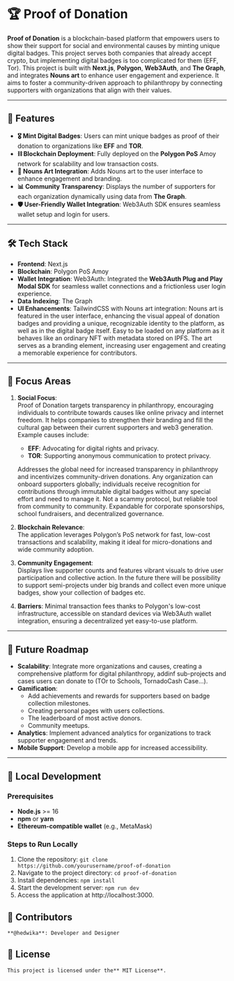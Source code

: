 # 🏆 Proof of Donation

**Proof of Donation** is a blockchain-based platform that empowers users to show their support for social and environmental causes by minting unique digital badges. This project serves both companies that already accept crypto, but implementing digital badges is too complicated for them (EFF, Tor). This project is built with **Next.js**, **Polygon**, **Web3Auth**, and **The Graph**, and integrates **Nouns art** to enhance user engagement and experience. It aims to foster a community-driven approach to philanthropy by connecting supporters with organizations that align with their values.

---

## 🌟 Features
- **🎖 Mint Digital Badges**: Users can mint unique badges as proof of their donation to organizations like **EFF** and **TOR**.
- **⛓ Blockchain Deployment**: Fully deployed on the **Polygon PoS** Amoy network for scalability and low transaction costs.
- **🎨 Nouns Art Integration**: Adds Nouns art to the user interface to enhance engagement and branding.
- **📊 Community Transparency**: Displays the number of supporters for each organization dynamically using data from **The Graph**.
- **🛡 User-Friendly Wallet Integration**: Web3Auth SDK ensures seamless wallet setup and login for users.

---

## 🛠 Tech Stack
- **Frontend**: Next.js
- **Blockchain**: Polygon PoS Amoy
- **Wallet Integration**: Web3Auth: Integrated the **Web3Auth Plug and Play Modal SDK** for seamless wallet connections and a frictionless user login experience.
- **Data Indexing**: The Graph
- **UI Enhancements**: TailwindCSS with Nouns art integration: Nouns art is featured in the user interface, enhancing the visual appeal of donation badges and providing a unique, recognizable identity to the platform, as well as in the digital badge itself. Easy to be loaded on any platform as it behaves like an ordinary NFT with metadata stored on IPFS.
The art serves as a branding element, increasing user engagement and creating a memorable experience for contributors.

---

## 🎯 Focus Areas

1. **Social Focus**:  
   Proof of Donation targets transparency in philanthropy, encouraging individuals to contribute towards causes like online privacy and internet freedom. It helps companies to strengthen their branding and fill the cultural gap between their current supporters and web3 generation.
   Example causes include:
   - **EFF**: Advocating for digital rights and privacy.
   - **TOR**: Supporting anonymous communication to protect privacy.

   Addresses the global need for increased transparency in philanthropy and incentivizes community-driven donations. Any organization can onboard supporters globally; individuals receive recognition for contributions through immutable digital badges without any special effort and need to manage it.
   Not a scammy protocol, but reliable tool from community to community.
   Expandable for corporate sponsorships, school fundraisers, and decentralized governance.

2. **Blockchain Relevance**:  
   The application leverages Polygon’s PoS network for fast, low-cost transactions and scalability, making it ideal for micro-donations and wide community adoption.

3. **Community Engagement**:  
   Displays live supporter counts and features vibrant visuals to drive user participation and collective action. In the future there will be possibility to support semi-projects under big brands and collect even more unique badges, show your collection of badges etc.
   
4. **Barriers**:
    Minimal transaction fees thanks to Polygon's low-cost infrastructure, accessible on standard devices via Web3Auth wallet integration, ensuring a decentralized yet easy-to-use platform.

---

## 🚀 Future Roadmap
- **Scalability**: Integrate more organizations and causes, creating a comprehensive platform for digital philanthropy, addinf sub-projects and cases users can donate to (TOr to Schools, TornadoCash Case...).
- **Gamification**:
    - Add achievements and rewards for supporters based on badge collection milestones.
    - Creating personal pages with users collections.
    - The leaderboard of most active donors.
    - Community meetups.
- **Analytics**: Implement advanced analytics for organizations to track supporter engagement and trends.
- **Mobile Support**: Develop a mobile app for increased accessibility.

---

## 🔧 Local Development

### Prerequisites
- **Node.js** >= 16
- **npm** or **yarn**
- **Ethereum-compatible wallet** (e.g., MetaMask)

### Steps to Run Locally
1. Clone the repository:
   ```git clone https://github.com/yourusername/proof-of-donation```
2. Navigate to the project directory:
    ```cd proof-of-donation```
3. Install dependencies:
    ```npm install```
4. Start the development server:
    ```npm run dev```
5. Access the application at http://localhost:3000.

## 👥 Contributors
    **@hedwika**: Developer and Designer

## 📝 License
    This project is licensed under the** MIT License**.